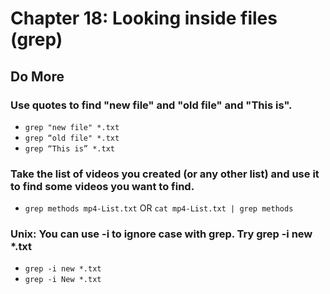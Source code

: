 
# Chapter 18: Looking inside files (grep)

## Do More

### Use quotes to find "new file" and "old file" and "This is".

 - `grep "new file" *.txt`
 - `grep “old file" *.txt`
 - `grep “This is” *.txt`

### Take the list of videos you created (or any other list) and use it to find some videos you want to find.

 - `grep methods mp4-List.txt` OR `cat mp4-List.txt | grep methods`

### Unix: You can use -i to ignore case with grep. Try grep -i new *.txt

 - `grep -i new *.txt`
 - `grep -i New *.txt`

